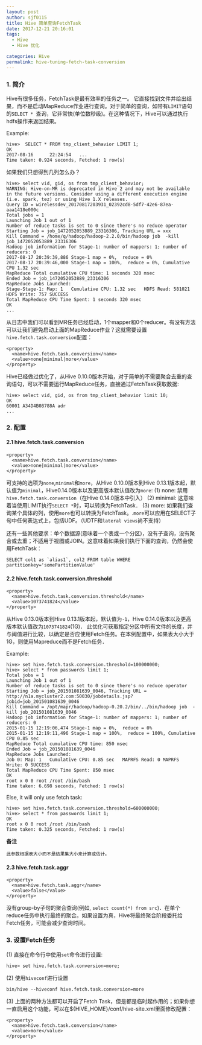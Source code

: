 ```yaml
---
layout: post
author: sjf0115
title: Hive 简单查询FetchTask
date: 2017-12-21 20:16:01
tags:
  - Hive
  - Hive 优化

categories: Hive
permalink: hive-tuning-fetch-task-conversion
---
```


### 1. 简介
Hive有很多任务，FetchTask是最有效率的任务之一。 它直接找到文件并给出结果，而不是启动MapReduce作业进行查询。对于简单的查询，如带有`LIMIT`语句的`SELECT * `查询，它非常快(单位数秒级)。在这种情况下，Hive可以通过执行hdfs操作来返回结果。

Example:
```
hive>  SELECT * FROM tmp_client_behavior LIMIT 1;
OK
2017-08-16      22:24:54   ...
Time taken: 0.924 seconds, Fetched: 1 row(s)
```
如果我们只想得到几列怎么办？
```
hive> select vid, gid, os from tmp_client_behavior;
WARNING: Hive-on-MR is deprecated in Hive 2 and may not be available in the future versions. Consider using a different execution engine (i.e. spark, tez) or using Hive 1.X releases.
Query ID = wirelessdev_20170817203931_02392cd8-5df7-42e6-87ea-aaa1418e000c
Total jobs = 1
Launching Job 1 out of 1
Number of reduce tasks is set to 0 since there's no reduce operator
Starting Job = job_1472052053889_23316306, Tracking URL = xxx
Kill Command = /home/q/hadoop/hadoop-2.2.0/bin/hadoop job  -kill job_1472052053889_23316306
Hadoop job information for Stage-1: number of mappers: 1; number of reducers: 0
2017-08-17 20:39:39,886 Stage-1 map = 0%,  reduce = 0%
2017-08-17 20:39:46,000 Stage-1 map = 100%,  reduce = 0%, Cumulative CPU 1.32 sec
MapReduce Total cumulative CPU time: 1 seconds 320 msec
Ended Job = job_1472052053889_23316306
MapReduce Jobs Launched:
Stage-Stage-1: Map: 1   Cumulative CPU: 1.32 sec   HDFS Read: 581021 HDFS Write: 757 SUCCESS
Total MapReduce CPU Time Spent: 1 seconds 320 msec
OK
...

```
从日志中我们可以看到MR任务已经启动，1个mapper和0个reducer。有没有方法可以让我们避免启动上面的MapReduce作业？这就需要设置`hive.fetch.task.conversion`配置：
```
<property>
  <name>hive.fetch.task.conversion</name>
  <value>none|minimal|more</value>
</property>
```
Hive已经做过优化了，从Hive 0.10.0版本开始，对于简单的不需要聚合去重的查询语句，可以不需要运行MapReduce任务，直接通过FetchTask获取数据:
```
hive> select vid, gid, os from tmp_client_behavior limit 10;
OK
60001 A34D4B08788A adr
...
```

### 2. 配置

#### 2.1 hive.fetch.task.conversion

```hive
<property>
  <name>hive.fetch.task.conversion</name>
  <value>none|minimal|more</value>
</property>
```
可支持的选项为`none`,`minimal`和`more`，从Hive 0.10.0版本到Hive 0.13.1版本起，默认值为`minimal`，Hive0.14.0版本以及更高版本默认值改为`more`:
(1) none: 禁用`hive.fetch.task.conversion`（在Hive 0.14.0版本中引入）
(2) minimal: 这意味着当使用LIMIT执行`SELECT *`时，可以转换为FetchTask．
(3) more: 如果我们查询某个具体的列，使用`more`也可以转换为FetchTask。.`more`可以应用在SELECT子句中任何表达式上，包括UDF。（UDTF和`lateral views`尚不支持）

还有一些其他要求：单个数据源(意味着一个表或一个分区)，没有子查询，没有聚合或去重；不适用于视图或JOIN。这意味着如果我们执行下面的查询，仍然会使用FetchTask：
```
SELECT col1 as `alias1`, col2 FROM table WHERE partitionkey='somePartitionValue'
```

#### 2.2 hive.fetch.task.conversion.threshold

```
<property>
  <name>hive.fetch.task.conversion.threshold</name>
  <value>1073741824</value>
</property>
```
从Hive 0.13.0版本到Hive 0.13.1版本起，默认值为`-1`，Hive 0.14.0版本以及更高版本默认值改为`1073741824`(1G)．
此优化可获取指定分区中所有文件的长度，并与阈值进行比较，以确定是否应使用Fetch任务。在本例配置中，如果表大小大于1G，则使用Mapreduce而不是Fetch任务．

Example:
```
hive> set hive.fetch.task.conversion.threshold=100000000;
hive> select * from passwords limit 1;
Total jobs = 1
Launching Job 1 out of 1
Number of reduce tasks is set to 0 since there's no reduce operator
Starting Job = job_201501081639_0046, Tracking URL = http://n1a.mycluster2.com:50030/jobdetails.jsp?jobid=job_201501081639_0046
Kill Command = /opt/mapr/hadoop/hadoop-0.20.2/bin/../bin/hadoop job  -kill job_201501081639_0046
Hadoop job information for Stage-1: number of mappers: 1; number of reducers: 0
2015-01-15 12:19:06,474 Stage-1 map = 0%,  reduce = 0%
2015-01-15 12:19:11,496 Stage-1 map = 100%,  reduce = 100%, Cumulative CPU 0.85 sec
MapReduce Total cumulative CPU time: 850 msec
Ended Job = job_201501081639_0046
MapReduce Jobs Launched:
Job 0: Map: 1   Cumulative CPU: 0.85 sec   MAPRFS Read: 0 MAPRFS Write: 0 SUCCESS
Total MapReduce CPU Time Spent: 850 msec
OK
root x 0 0 root /root /bin/bash
Time taken: 6.698 seconds, Fetched: 1 row(s)
```
Else, it will only use fetch task:
```
hive> set hive.fetch.task.conversion.threshold=600000000;
hive> select * from passwords limit 1;
OK
root x 0 0 root /root /bin/bash
Time taken: 0.325 seconds, Fetched: 1 row(s)
```

**备注**
```
此参数根据表大小而不是结果集大小来计算或估计。
```

#### 2.3 hive.fetch.task.aggr

```
<property>
  <name>hive.fetch.task.aggr</name>
  <value>false</value>
</property>  
```
没有group-by子句的聚合查询(例如, `select count(*) from src`)．在单个reduce任务中执行最终的聚合。如果设置为真，Hive将最终聚合阶段委托给Fetch任务，可能会减少查询时间。

### 3. 设置Fetch任务

(1) 直接在命令行中使用`set`命令进行设置:
```
hive> set hive.fetch.task.conversion=more;
```
(2) 使用`hiveconf`进行设置
```
bin/hive --hiveconf hive.fetch.task.conversion=more
```
(3) 上面的两种方法都可以开启了Fetch Task，但是都是临时起作用的；如果你想一直启用这个功能，可以在${HIVE_HOME}/conf/hive-site.xml里面修改配置：
```
<property>
  <name>hive.fetch.task.conversion</name>
  <value>more</value>
</property>
```

